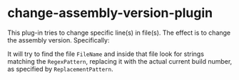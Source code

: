 # change-assembly-version-plugin

This plug-in tries to change specific line(s) in file(s). The effect is to change the assembly version. Specifically: 

It will try to find the file `FileName` and inside that file look for strings matching the `RegexPattern`, replacing it 
with the actual current build number, as specified by `ReplacementPattern`. 
